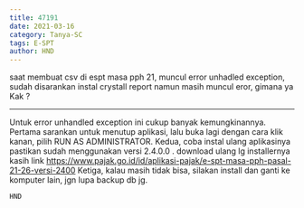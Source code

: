 ```yaml
---
title: 47191
date: 2021-03-16
category: Tanya-SC
tags: E-SPT
author: HND
---
```


saat membuat csv di espt masa pph 21, muncul error unhadled exception, sudah disarankan instal crystall report namun masih muncul eror, gimana ya Kak ?

---

Untuk error unhandled exception ini cukup banyak kemungkinannya. Pertama sarankan untuk menutup aplikasi, lalu buka lagi dengan cara klik kanan, pilih RUN AS ADMINISTRATOR. Kedua, coba instal ulang aplikasinya pastikan sudah menggunakan versi 2.4.0.0 . download ulang lg installernya kasih link https://www.pajak.go.id/id/aplikasi-pajak/e-spt-masa-pph-pasal-21-26-versi-2400 Ketiga, kalau masih tidak bisa, silakan install dan ganti ke komputer lain, jgn lupa backup db jg.

`HND`
